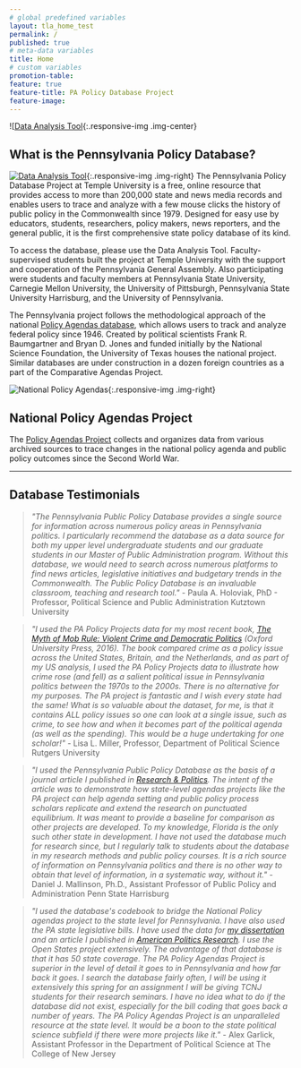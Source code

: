 ```yaml
---
# global predefined variables
layout: tla_home_test
permalink: /
published: true
# meta-data variables
title: Home
# custom variables
promotion-table:
feature: true
feature-title: PA Policy Database Project
feature-image:
---
```

![[Data Analysis Tool]({{site.baseurl}}/media/resizedpapolicyheronew.png){:.responsive-img .img-center}

## What is the Pennsylvania Policy Database?
[![Data Analysis Tool]({{site.baseurl}}/media/data-analysis.png)](http://policydb.temple.edu/PAPolicy/analysis.spg){:.responsive-img .img-right}
The Pennsylvania Policy Database Project at Temple University is a free, online resource that provides access to more than 200,000  state and news media records and enables users to trace and analyze with a few mouse clicks the history of public policy in the Commonwealth since 1979.  Designed for easy use by educators, students, researchers, policy makers, news reporters, and the general public, it is the first comprehensive state policy database of its kind.

To access the database, please use the Data Analysis Tool. Faculty-supervised students built the project at Temple University with the support and cooperation of the Pennsylvania General Assembly. Also participating were students and faculty members at Pennsylvania State University, Carnegie Mellon University, the University of Pittsburgh, Pennsylvania State University Harrisburg, and the University of Pennsylvania.

The Pennsylvania project follows the methodological approach of the national [Policy Agendas database](https://www.comparativeagendas.net/us), which allows users to track and analyze federal policy since 1946. Created by political scientists Frank R. Baumgartner and Bryan D. Jones and funded initially by the National Science Foundation, the University of Texas houses the national project. Similar databases are under construction in a dozen foreign countries as a part of the Comparative Agendas Project.

![National Policy Agendas]({{site.baseurl}}/media/resized2_national_policy_agendas.png){:.responsive-img .img-right}
## National Policy Agendas Project
The [Policy Agendas Project](http://www.policyagendas.org/) collects and organizes data from various archived sources to trace changes in the national policy agenda and public policy outcomes since the Second World War.

___

## Database Testimonials

> _"The Pennsylvania Public Policy Database provides a single source for information across numerous policy areas in Pennsylvania politics. I particularly recommend the database as a data source for both my upper level undergraduate students and our graduate students in our Master of Public Administration program. Without this database, we would need to search across numerous platforms to find news articles, legislative initiatives and budgetary trends in the Commonwealth. The Public Policy Database is an invaluable classroom, teaching and research tool."_  - Paula A. Holoviak, PhD - Professor, Political Science and Public Administration Kutztown University

> _"I used the PA Policy Projects data for my most recent book, [The Myth of Mob Rule: Violent Crime and Democratic Politics](https://global.oup.com/academic/product/the-myth-of-mob-rule-9780190228705?cc=us&lang=en&) (Oxford University Press, 2016). The book compared crime as a policy issue across the United States, Britain, and the Netherlands, and as part of my US analysis, I used the PA Policy Projects data to illustrate how crime rose (and fell) as a salient political issue in Pennsylvania politics between the 1970s to the 2000s. There is no alternative for my purposes. The PA project is fantastic and I wish every state had the same! What is so valuable about the dataset, for me, is that it contains ALL policy issues so one can look at a single issue, such as crime, to see how and when it becomes part of the political agenda (as well as the spending). This would be a huge undertaking for one scholar!"_ - Lisa L. Miller, Professor, Department of Political Science Rutgers University

> _"I used the Pennsylvania Public Policy Database as the basis of a journal article I published in [Research & Politics](http://journals.sagepub.com/doi/abs/10.1177/2053168016635671). The intent of the article was to demonstrate how state-level agendas projects like the PA project can help agenda setting and public policy process scholars replicate and extend the research on punctuated equilibrium. It was meant to provide a baseline for comparison as other projects are developed. To my knowledge, Florida is the only such other state in development. I have not used the database much for research since, but I regularly talk to students about the database in my research methods and public policy courses. It is a rich source of information on Pennsylvania politics and there is no other way to obtain that level of information, in a systematic way, without it."_ - Daniel J. Mallinson, Ph.D., Assistant Professor of Public Policy and Administration Penn State Harrisburg

> _"I used the database's codebook to bridge the National Policy agendas project to the state level for Pennsylvania. I have also used the PA state legislative bills. I have used the data for [my dissertation](https://repository.upenn.edu/dissertations/AAI10194748/) and an article I published in [American Politics Research](https://journals.sagepub.com/doi/10.1177/1532673X17719719). I use the Open States project extensively. The advantage of that database is that it has 50 state coverage. The PA Policy Agendas Project is superior in the level of detail it goes to in Pennsylvania and how far back it goes. I search the database fairly often, I will be using it extensively this spring for an assignment I will be giving TCNJ students for their research seminars. I have no idea what to do if the database did not exist, especially for the bill coding that goes back a number of years. The PA Policy Agendas Project is an unparalleled resource at the state level. It would be a boon to the state political science subfield if there were more projects like it."_  - Alex Garlick, Assistant Professor in the Department of Political Science at The College of New Jersey   
